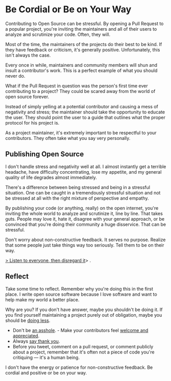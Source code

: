 # Be Cordial or Be on Your Way

  Contributing to Open Source can be stressful. By opening a Pull Request to a popular project, you're inviting the maintainers and all of their users to analyze and scrutinize your code. Often, they will.

 Most of the time, the maintainers of the projects do their best to be kind. If they have feedback or criticism, it's generally positive. Unfortunately, this isn't always the case.

 Every once in while, maintainers and community members will shun and insult a contributor's work. This is a perfect example of what you should never do.

 What if the Pull Request in question was the person's first time ever contributing to a project? They could be scared away from the world of open source forever.

 Instead of simply yelling at a potential contributor and causing a mess of negativity and stress; the maintainer should take the opportunity to educate the user. They should point the user to a guide that outlines what the proper protocol for his project is.

 As a project maintainer, it's extremely important to be respectful to your contributors. They often take what you say very personally.

 ## Publishing Open Source

 I don't handle stress and negativity well at all. I almost instantly get a terrible headache, have difficulty concentrating, lose my appetite, and my general quality of life degrades almost immediately.

 There's a difference between being stressed and being in a stressful situation. One can be caught in a tremendously stressful situation and not be stressed at all with the right mixture of perspective and empathy.

 By publishing your code (or anything, really) on the open internet, you're inviting the whole world to analyze and scrutinize it, line by line. That takes guts. People may love it, hate it, disagree with your general approach, or be convinced that you're doing their community a huge disservice. That can be stressful.

 Don't worry about non\-constructive feedback. It serves no purpose. Realize that some people just take things way too seriously. Tell them to be on their way.

 [\> Listen to everyone, then disregard it](/values)\> .

 ## Reflect

 Take some time to reflect. Remember why you're doing this in the first place. I write open source software because I love software and want to help make my world a better place.

 Why are you? If you don't have answer, maybe you shouldn't be doing it. If you find yourself maintaining a project purely out of obligation, maybe you should be [doing less](http://geemus.com/2011/11/27/less-is-more).

 * Don't be [an asshole](http://jacobian.org/writing/assholes/). \- Make your contributors feel [welcome and appreciated](https://news.ycombinator.com/item?id=3786590).
* Always [say thank you](http://www.amazon.com/gp/product/B007MXAZBW/ref=as_li_ss_tl?ie=UTF8&tag=bookforkind-20&linkCode=as2&camp=1789&creative=390957&creativeASIN=B007MXAZBW).
* Before you tweet, comment on a pull request, or comment publicly about a project, remember that it's often not a piece of code you're critiquing — it's a human being.

 I don't have the energy or patience for non\-constructive feedback. Be cordial and positive or be on your way.

  